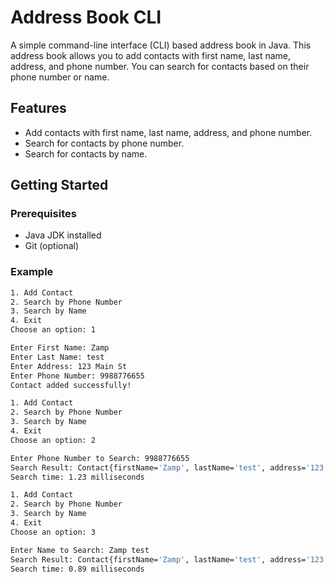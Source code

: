 # Address Book CLI

A simple command-line interface (CLI) based address book in Java. This address book allows you to add contacts with first name, last name, address, and phone number. You can search for contacts based on their phone number or name.

## Features

- Add contacts with first name, last name, address, and phone number.
- Search for contacts by phone number.
- Search for contacts by name.

## Getting Started

### Prerequisites

- Java JDK installed
- Git (optional)
  
### Example

```bash
1. Add Contact
2. Search by Phone Number
3. Search by Name
4. Exit
Choose an option: 1

Enter First Name: Zamp
Enter Last Name: test
Enter Address: 123 Main St
Enter Phone Number: 9988776655
Contact added successfully!

1. Add Contact
2. Search by Phone Number
3. Search by Name
4. Exit
Choose an option: 2

Enter Phone Number to Search: 9988776655
Search Result: Contact{firstName='Zamp', lastName='test', address='123 Main St', phoneNumber='9988776655'}
Search time: 1.23 milliseconds

1. Add Contact
2. Search by Phone Number
3. Search by Name
4. Exit
Choose an option: 3

Enter Name to Search: Zamp test
Search Result: Contact{firstName='Zamp', lastName='test', address='123 Main St', phoneNumber='9988776655'}
Search time: 0.89 milliseconds
